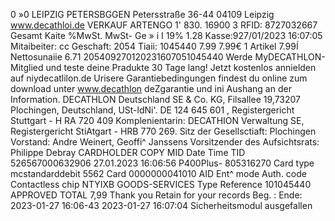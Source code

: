0 »0 LEIPZIG PETERSBGGEN Petersstraße 36-44 04109 Leipzig www.decathloi.de VERKAUF ARTENGO 1' 830. 16900 3 RFID: 8727032667 Gesamt Kaite %MwSt. MwSt- Ge » i I 19% 1.28 Kasse:927/01/2023 16:07:05 Mitaibeiter: cc Geschaft: 2054 Tiaii: 1045440 7.99 7.99€ 1 Artikel 7.99Í Nettosunaiie 6.71 205409270120231607051045440 Werde MyDECATHLON-Mitglied und teste deine Pradukte 30 Tage lang! Jetzt kostenlos annielden auf niydecatlilon.de Urisere Garantiebedingungen findest du online zum download unter www.decathlon deZgarantie und ini Aushang an der Information. DECATHLON Deutschland SE & Co. KG, Filsallee 19,73207 Plochingen, Deutschland, USt-ldNi'. DE 124 645 601 , Registergericht Stuttgart - H RA 720 409 Komplenientarin: DECATHION Verwaltung SE, Registergericht StiAtgart - HRB 770 269. Sitz der Gesellsctiaft: Plochingen Vorstand: Andre Weinert, Geoffi^ Janssens Vorsitzender des Aufsichtsrats: Philippe Debray CARDHOLDER COPY MID Date Time TID 526567000632906 27.01.2023 16:06:56 P400Plus- 805316270 Card type mcstandarddebit 5562 Card 0000000041010 AID Ent^ mode Auth. code Contactless chip NTYIXB GOODS-SERVICES Type Reference 101045440 APPROVED TOTAL 7,99 Thank you Retain for your records Beg. : Ende: 2023-01-27 16:06-43 2023-01-27 16:07:04 Sicherheitsmodul ausgefallen